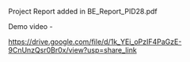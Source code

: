 Project Report added in BE_Report_PID28.pdf

Demo video -

https://drive.google.com/file/d/1k_YEi_oPzIF4PaGzE-9CnUnzQsr0Br0x/view?usp=share_link

